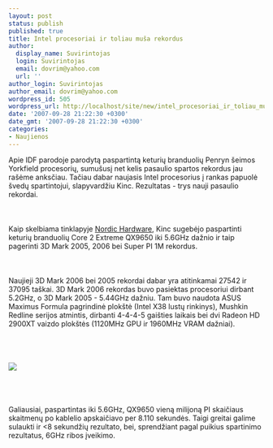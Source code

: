 ```yaml
---
layout: post
status: publish
published: true
title: Intel procesoriai ir toliau muša rekordus
author:
  display_name: Suvirintojas
  login: Suvirintojas
  email: dovrim@yahoo.com
  url: ''
author_login: Suvirintojas
author_email: dovrim@yahoo.com
wordpress_id: 505
wordpress_url: http://localhost/site/new/intel_procesoriai_ir_toliau_musa_rekordus/
date: '2007-09-28 21:22:30 +0300'
date_gmt: '2007-09-28 21:22:30 +0300'
categories:
- Naujienos
---
```

<p>Apie IDF parodoje parodytą paspartintą keturių branduolių Penryn šeimos Yorkfield procesorių, sumušusį net kelis pasaulio spartos rekordus jau rašėme anksčiau. Tačiau dabar naujasis Intel procesorius į rankas papuolė švedų spartintojui, slapyvardžiu Kinc. Rezultatas - trys nauji pasaulio rekordai.<br />
<br><br />
<br>Kaip skelbiama tinklapyje <a class="ns" href="http://www.nordichardware.com/news,6864.html">Nordic Hardware</a>, Kinc sugebėjo paspartinti keturių branduolių Core 2 Extreme QX9650 iki 5.6GHz dažnio ir taip pagerinti 3D Mark 2005, 2006 bei Super PI 1M rekordus.<br />
<br><br />
<br>Naujieji 3D Mark 2006 bei 2005 rekordai dabar yra atitinkamai 27542 ir 37095 taškai. 3D Mark 2006 rekordas buvo pasiektas procesoriui dirbant 5.2GHz, o 3D Mark 2005 - 5.44GHz dažniu. Tam buvo naudota ASUS Maximus Formula pagrindinė plokštė (Intel X38 lustų rinkinys), Mushkin Redline serijos atmintis, dirbanti 4-4-4-5 gaišties laikais bei dvi Radeon HD 2900XT vaizdo plokštės (1120MHz GPU ir 1960MHz VRAM dažniai).<br />
<br><br />
<br><br><img src="http://img403.imageshack.us/img403/9007/kinc01qt9.jpg"><br><br />
<br><br />
<br>Galiausiai, paspartintas iki 5.6GHz, QX9650 vieną milijoną PI skaičiaus skaitmenų po kablelio apskaičiavo per 8.110 sekundės. Taigi greitai galime sulaukti ir &lt;8 sekundžių rezultato, bei, sprendžiant pagal puikius spartinimo rezultatus, 6GHz ribos įveikimo.</p>
